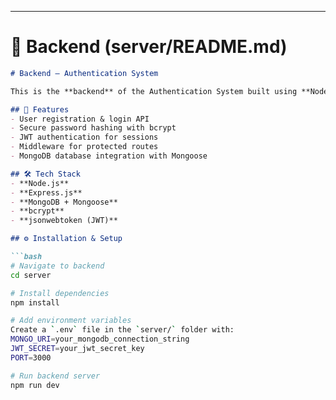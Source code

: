 
---

# 📌 **Backend (server/README.md)**

```markdown
# Backend – Authentication System

This is the **backend** of the Authentication System built using **Node.js, Express.js, and MongoDB**.

## 🚀 Features
- User registration & login API
- Secure password hashing with bcrypt
- JWT authentication for sessions
- Middleware for protected routes
- MongoDB database integration with Mongoose

## 🛠️ Tech Stack
- **Node.js**
- **Express.js**
- **MongoDB + Mongoose**
- **bcrypt**
- **jsonwebtoken (JWT)**

## ⚙️ Installation & Setup

```bash
# Navigate to backend
cd server

# Install dependencies
npm install

# Add environment variables
Create a `.env` file in the `server/` folder with:
MONGO_URI=your_mongodb_connection_string
JWT_SECRET=your_jwt_secret_key
PORT=3000

# Run backend server
npm run dev
